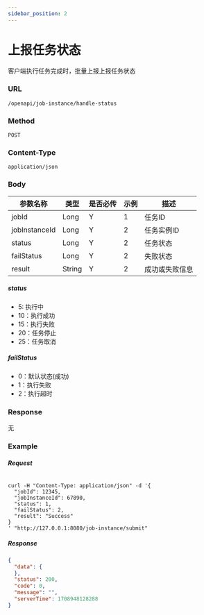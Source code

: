 ```yaml
---
sidebar_position: 2
---
```


# 上报任务状态

客户端执行任务完成时，批量上报上报任务状态

### URL

`/openapi/job-instance/handle-status`

### Method

`POST`

### Content-Type

`application/json`

### Body

|参数名称|类型| 是否必传 | 示例|描述 |
| ----- | ----- |-----|--|--|
|jobId| Long| Y |1 | 任务ID|
|jobInstanceId|Long| Y |2 | 任务实例ID |
|status|Long| Y |2 | 任务状态 |
|failStatus|Long| Y |2 | 失败状态 |
|result|String| Y |2 | 成功或失败信息 |

##### status
- 5: 执行中
- 10：执行成功
- 15：执行失败
- 20：任务停止
- 25：任务取消

##### failStatus
- 0：默认状态(成功)
- 1：执行失败
- 2：执行超时

### Response

无

### Example

##### Request

```shell

curl -H "Content-Type: application/json" -d '{
  "jobId": 12345,
  "jobInstanceId": 67890,
  "status": 1,
  "failStatus": 2,
  "result": "Success"
}
' "http://127.0.0.1:8080/job-instance/submit"

```

##### Response

```json
{
  "data": {
  },
  "status": 200,
  "code": 0,
  "message": "",
  "serverTime": 1708948128288
}
```